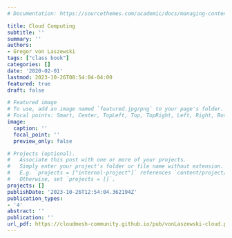 ```yaml
---
# Documentation: https://sourcethemes.com/academic/docs/managing-content/

title: Cloud Computing
subtitle: ''
summary: ''
authors:
- Gregor von Laszewski
tags: ["class book"]
categories: []
date: '2020-02-01'
lastmod: 2023-10-26T08:54:04-04:00
featured: true
draft: false

# Featured image
# To use, add an image named `featured.jpg/png` to your page's folder.
# Focal points: Smart, Center, TopLeft, Top, TopRight, Left, Right, BottomLeft, Bottom, BottomRight.
image:
  caption: ''
  focal_point: ''
  preview_only: false

# Projects (optional).
#   Associate this post with one or more of your projects.
#   Simply enter your project's folder or file name without extension.
#   E.g. `projects = ["internal-project"]` references `content/project/deep-learning/index.md`.
#   Otherwise, set `projects = []`.
projects: []
publishDate: '2023-10-26T12:54:04.362194Z'
publication_types:
- '4'
abstract: ''
publication: ''
url_pdf: https://cloudmesh-community.github.io/pub/vonLaszewski-cloud.pdf
---
```

